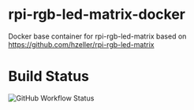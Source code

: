 # rpi-rgb-led-matrix-docker
Docker base container for rpi-rgb-led-matrix based on https://github.com/hzeller/rpi-rgb-led-matrix

# Build Status

![GitHub Workflow Status](https://img.shields.io/github/workflow/status/breiti78/rpi-rgb-led-matrix-docker/Build)

